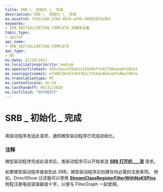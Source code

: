 ```yaml
---
title: SRB \_ 初始化 \_ 完成
description: SRB \_ 初始化 \_ 完成
ms.assetid: 72412ab0-226d-4bf6-af6b-98d62653e061
keywords:
- SRB_INITIALIZATION_COMPLETE 流媒体设备
topic_type:
- apiref
api_name:
- SRB_INITIALIZATION_COMPLETE
api_type:
- NA
ms.date: 11/28/2017
ms.localizationpriority: medium
ms.openlocfilehash: 45bc3aac470eb2216560bffed2758eeee6fd82e3
ms.sourcegitcommit: e769619bd37e04762c77444e8b4ce9fe86ef09cb
ms.translationtype: MT
ms.contentlocale: zh-CN
ms.lasthandoff: 08/31/2020
ms.locfileid: "89190357"
---
```

# <a name="srb_initialization_complete"></a>SRB \_ 初始化 \_ 完成


## <span id="ddk_srb_initialization_complete_ks"></span><span id="DDK_SRB_INITIALIZATION_COMPLETE_KS"></span>


类驱动程序发送此请求，通知微型驱动程序已完成初始化。

### <a name="comments"></a>注释

微型驱动程序完成此请求后，类驱动程序可以开始发送 [**SRB 打开的 \_ \_ 流**](srb-open-stream.md) 请求。

如果微型驱动程序接收到此 SRB，微型驱动程序应创建任何必需的注册表项。 例如，DirectShow 过滤器可以使用 [**StreamClassRegisterFilterWithNoKSPins**](/windows-hardware/drivers/ddi/strmini/nf-strmini-streamclassregisterfilterwithnokspins) 例程注册电视调谐器或十字，以便与 FilterGraph 一起使用。

 

